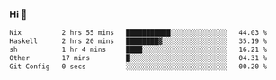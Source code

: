 ### Hi 👋

<!--START_SECTION:waka-->

```txt
Nix          2 hrs 55 mins   ███████████░░░░░░░░░░░░░░   44.03 %
Haskell      2 hrs 20 mins   ████████▓░░░░░░░░░░░░░░░░   35.19 %
sh           1 hr 4 mins     ████░░░░░░░░░░░░░░░░░░░░░   16.21 %
Other        17 mins         █░░░░░░░░░░░░░░░░░░░░░░░░   04.31 %
Git Config   0 secs          ░░░░░░░░░░░░░░░░░░░░░░░░░   00.20 %
```

<!--END_SECTION:waka-->
